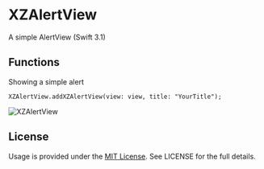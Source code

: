 # XZAlertView
A simple AlertView (Swift 3.1)

## Functions

Showing a simple alert

	XZAlertView.addXZAlertView(view: view, title: "YourTitle");  

![XZAlertView](/XZAlertView/XZAlert.gif)


## License

Usage is provided under the [MIT License](https://github.com/XuanZheJiang/XZAlertView/blob/master/README.md).  See LICENSE for the full details.